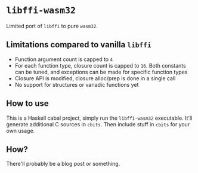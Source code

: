 # `libffi-wasm32`

Limited port of `libffi` to pure `wasm32`.

## Limitations compared to vanilla `libffi`

- Function argument count is capped to `4`
- For each function type, closure count is capped to `16`. Both
  constants can be tuned, and exceptions can be made for specific
  function types
- Closure API is modified, closure alloc/prep is done in a single call
- No support for structures or variadic functions yet

## How to use

This is a Haskell cabal project, simply run the `libffi-wasm32`
executable. It'll generate additional C sources in `cbits`. Then
include stuff in `cbits` for your own usage.

## How?

There'll probably be a blog post or something.
